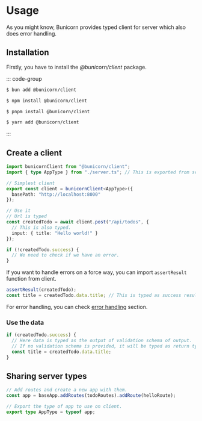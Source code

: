 # Usage

As you might know, Bunicorn provides typed client for server which also does error handling.

## Installation

Firstly, you have to install the _@bunicorn/client_ package.

::: code-group

```sh [bun]
$ bun add @bunicorn/client
```

```sh [npm]
$ npm install @bunicorn/client
```

```sh [pnpm]
$ pnpm install @bunicorn/client
```

```sh [yarn]
$ yarn add @bunicorn/client
```

:::

## Create a client

```ts
import bunicornClient from "@bunicorn/client";
import { type AppType } from "./server.ts"; // This is exported from server, in next section, it shows how to do it.

// Simplest client
export const client = bunicornClient<AppType>({
  basePath: "http://localhost:8000"
});

// Use it
// Url is typed
const createdTodo = await client.post("/api/todos", {
  // This is also typed.
  input: { title: "Hello world!" }
});

if (!createdTodo.success) {
  // We need to check if we have an error.
}
```

If you want to handle errors on a force way, you can import `assertResult` function from client.

```ts
assertResult(createdTodo);
const title = createdTodo.data.title; // This is typed as success result.
```

For error handling, you can check [error handling](./errors.md) section.

### Use the data

```ts
if (createdTodo.success) {
  // Here data is typed as the output of validation schema of output.
  // If no validation schema is provided, it will be typed as return type of route.
  const title = createdTodo.data.title;
}
```

## Sharing server types

```ts
// Add routes and create a new app with them.
const app = baseApp.addRoutes(todoRoutes).addRoute(helloRoute);

// Export the type of app to use on client.
export type AppType = typeof app;
```
